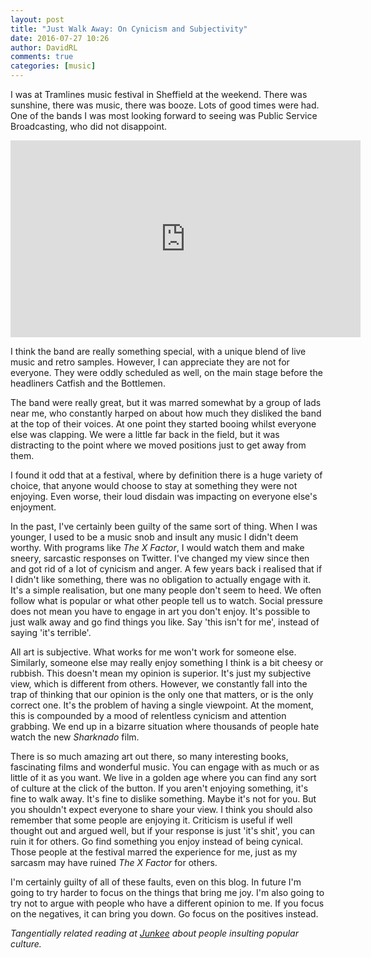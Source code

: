 ```yaml
---  
layout: post  
title: "Just Walk Away: On Cynicism and Subjectivity"  
date: 2016-07-27 10:26  
author: DavidRL  
comments: true  
categories: [music]  
---  
```

I was at Tramlines music festival in Sheffield at the weekend. There was sunshine, there was music, there was booze. Lots of good times were had. One of the bands I was most looking forward to seeing was Public Service Broadcasting, who did not disappoint.  

<iframe src="https://www.youtube.com/embed/BHIo6qwJarI" width="560" height="315" frameborder="0" allowfullscreen="allowfullscreen"></iframe>  

I think the band are really something special, with a unique blend of live music and retro samples. However, I can appreciate they are not for everyone. They were oddly scheduled as well, on the main stage before the headliners Catfish and the Bottlemen.  
<!--more-->  

The band were really great, but it was marred somewhat by a group of lads near me, who constantly harped on about how much they disliked the band at the top of their voices. At one point they started booing whilst everyone else was clapping. We were a little far back in the field, but it was distracting to the point where we moved positions just to get away from them.  

I found it odd that at a festival, where by definition there is a huge variety of choice, that anyone would choose to stay at something they were not enjoying. Even worse, their loud disdain was impacting on everyone else's enjoyment.  

In the past, I've certainly been guilty of the same sort of thing. When I was younger, I used to be a music snob and insult any music I didn't deem worthy. With programs like <em>The X Factor</em>, I would watch them and make sneery, sarcastic responses on Twitter. I've changed my view since then and got rid of a lot of cynicism and anger. A few years back i realised that if I didn't like something, there was no obligation to actually engage with it. It's a simple realisation, but one many people don't seem to heed. We often follow what is popular or what other people tell us to watch. Social pressure does not mean you have to engage in art you don't enjoy. It's possible to just walk away and go find things you like. Say 'this isn't for me', instead of saying 'it's terrible'.  

All art is subjective. What works for me won't work for someone else. Similarly, someone else may really enjoy something I think is a bit cheesy or rubbish. This doesn't mean my opinion is superior. It's just my subjective view, which is different from others. However, we constantly fall into the trap of thinking that our opinion is the only one that matters, or is the only correct one. It's the problem of having a single viewpoint. At the moment, this is compounded by a mood of relentless cynicism and attention grabbing. We end up in a bizarre situation where thousands of people hate watch the new <em>Sharknado</em> film.  

There is so much amazing art out there, so many interesting books, fascinating films and wonderful music. You can engage with as much or as little of it as you want. We live in a golden age where you can find any sort of culture at the click of the button. If you aren't enjoying something, it's fine to walk away. It's fine to dislike something. Maybe it's not for you. But you shouldn't expect everyone to share your view. I think you should also remember that some people are enjoying it. Criticism is useful if well thought out and argued well, but if your response is just 'it's shit', you can ruin it for others. Go find something you enjoy instead of being cynical. Those people at the festival marred the experience for me, just as my sarcasm may have ruined <em>The X Factor</em> for others.  

I'm certainly guilty of all of these faults, even on this blog. In future I'm going to try harder to focus on the things that bring me joy. I'm also going to try not to argue with people who have a different opinion to me. If you focus on the negatives, it can bring you down. Go focus on the positives instead.  

<em>Tangentially related reading at <a href="http://junkee.com/youre-not-smart-interesting-shitting-popular-culture/81404">Junkee</a> about people insulting popular culture.</em>  
